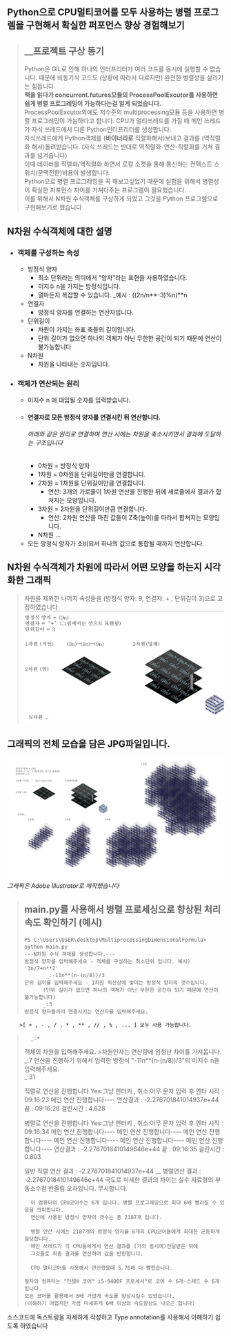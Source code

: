 ## Python으로 CPU멀티코어를 모두 사용하는 병렬 프로그렘을 구현해서 확실한 퍼포먼스 향상 경험해보기
> ## __프로젝트 구상 동기 
>  Python은 GIL로 인해 하나의 인터프리터가 여러 코드를 동시에 실행할 수 없습니다.
 때문에 비동기식 코드도 (상황에 따라서 다르지만) 완전한 병렬성을 살리기는 힘듭니다.   
 **책을 읽다가 concurrent.futures모듈의 ProcessPoolExcutor를 사용하면 쉽게 병렬 프로그레밍이 가능하다는걸 알게 되었습니다.**   
 ProcessPoolExcutor외에도 저수준의 multiprocessing모듈 등을 사용하면 병렬 프로그레밍이 가능하다고 합니다.
 CPU가 멀티쓰레드를 가질 때 메인 쓰레드가 자식 쓰레드에서 다른 Python인터프리터를 생성합니다.   
 자식쓰레드에게 Python객체를 (**바이너리로** 직렬화해서)보내고 결과를 (역직렬화 해서)돌려받습니다. (자식 쓰레드는 반대로 역직렬화-연산-직렬화를 거쳐 결과를 넘겨줍니다)   
 이때 데이터를 직렬화/역직렬화 하면서 로컬 소켓을 통해 통신하는 컨텍스트 스위치(문맥전환)비용이 발생합니다.    
 Python으로 병렬 프로그레밍을 꼭 해보고싶었기 때문에 실험을 위해서 병렬성이 확실한 퍼포먼스 차이를 가져다주는 프로그렘이 필요했습니다.   
 이를 위해서 N차원 수식객체를 구상하게 되었고 그것을 Python 프로그렘으로 구현해보기로 했습니다   

## N차원 수식객체에 대한 설명   
* ### 객체를 구성하는 속성   
    * 방정식 양자   
        * 최소 단위라는 의미에서 "양자"라는 표현을 사용하였습니다.   
        * 미지수 n을 가지는 방정식입니다.    
        * 얼마든지 복잡할 수 있습니다. _예시 : ((2n/n**-3)%n)**n   
    * 연결자   
        * 방정식 양자를 연결하는 연산자입니다.   
    * 단위길이   
        * 차원이 가지는 좌표 축들의 길이입니다.   
        * 단위 길이가 없으면 하나의 객체가 아닌 무한한 공간이 되기 때문에 연산이 불가능합니다 
    * N차원
        * 차원을 나타내는 숫자입니다.   
* ### 객체가 연산되는 원리   
    * 미지수 n 에 대입될 숫자를 입력받습니다.   
    * #### 연결자로 모든 방정식 양자를 연결시킨 뒤 연산합니다.   
        ###### 아래와 같은 원리로 연결하며 연산 시에는 차원을 축소시키면서 결과에 도달하는 구조입니다
        * 0차원 = 방정식 양자
        * 1차원 = 0차원을 단위길이만큼 연결합니다.
        * 2차원 = 1차원을 단위길이만큼 연결합니다.
            * 연산: 3개의 가로줄이 1차원 연산을 진행한 뒤에 세로줄에서 결과가 합쳐지는 모양입니다.
        * 3차원 = 2차원을 단위길이만큼 연결합니다.
            * 연산: 2차원 연산을 마친 값들이 Z축(높이)를 따라서 합쳐지는 모양입니다.
        * N차원 ...
    * 모든 방정식 양자가 소비되서 하나의 값으로 통합될 때까지 연산합니다.

## N차원 수식객체가 차원에 따라서 어떤 모양을 하는지 시각화한 그래픽   
> 차원을 제외한 나머지 속성들을 (방정식 양자: 9, 연결자: + , 단위길이 3)으로 고정하였습니다
![로직을 시각화한 그래픽](N차원-수식객체-시각화-그래픽-3차원까지.jpg)
## 그래픽의 전체 모습을 담은 JPG파일입니다.
![로직을 시각화한 그래픽](N차원-수식객체-시각화-그래픽.jpg)
_그래픽은 Adobe Illustrator로 제작했습니다_

> ## main.py를 사용해서 병렬 프로세싱으로 향상된 처리 속도 확인하기 (예시)
>``` 
>PS C:\Users\USER\desktop\MultiprocessingDimensionalFormula> python main.py
>---N차원 수식 객체를 생성합니다.---
>방정식 양자를 입력해주세요 - 객체를 구성하는 최소단위 입니다. 예시) '3n/7+n**2'
>        _:-11n**(n-(n/8))/3
>단위 길이를 입력해주세요 - 1차원 직선상에 놓이는 방정식 양자의 갯수입니다.
>       (단위 길이가 없으면 하나의 객체가 아닌 무한한 공간이 되기 때문에 연산이 불가능합니다)
>       _:3
>방정식 양자들끼리 연결시키는 연산자를 입력해주세요.
        >[ + , - , / , * , ** , // , % , ... ] 모두 사용 가능합니다.
>       _:+
>객체의 차원을 입력해주세요.
        >차원인자는 연산량에 엄청난 차이를 가져옵니다.
>       _:7
>연산을 진행하기 위해서 입력한 방정식 "-11n**(n-(n/8))/3"의 미지수 n을 입력해주세요.   
>       _:31
>
>
>
>직렬로 연산을 진행합니다 Yes:그냥 엔터키 , 취소:아무 문자 입력 후 엔터
>시작 : 09:16:23
>메인 연산 진행합니다----
>연산결과 : -2.276701841014937e+44
>끝 : 09:16:28
>걸린시간 : 4.628
>
>
>병렬로 연산을 진행합니다 Yes:그냥 엔터키 , 취소:아무 문자 입력 후 엔터
>시작 : 09:16:34
>메인 연산 진행합니다----
>메인 연산 진행합니다----
>메인 연산 진행합니다----
>메인 연산 진행합니다----
>메인 연산 진행합니다----
>메인 연산 진행합니다----
>연산결과 : -2.2767018410149646e+44
>끝 : 09:16:35
>걸린시간 : 0.803
>
>
>일반 직렬 연산 결과 : -2.276701841014937e+44 __ 병렬연산 결과 : -2.2767018410149646e+44
>       극도로 미세한 결과의 차이는 실수 자료형의 부동소수점 반올림 오차입니다. 무시합니다.
>
>       이 컴퓨터의 CPU코어수는 6개 입니다. 병렬 프로그레밍으로 최대 6배 빨라질 수 있음을 의미합니다.
>       연산에 사용된 방정식 양자의 갯수는 총 2187개 입니다.
>
>       병렬 연산 시에는 2187개의 방정식 양자를 6개의 CPU코어들에게 최대한 균등하게 할당합니다.
>       메인 쓰레드가 각 CPU들에게서 연산 결과를 (거의 동시에)전달받은 뒤에
>       그것들로 최종 결과를 연산하여 값을 반환합니다.
>
>       CPU 멀티코어를 사용해서 연산했을때 5.76배 더 빨랐습니다.
>```
> 필자의 컴퓨터는 "인텔® 코어™ i5-9400F 프로세서"로 코어 수 6개-스레드 수 6개 입니다.   
> 모든 코어를 활용해서 6배 가깝게 속도를 향상시킬수 있었습니다.   
> (이해하기 어렵지만 가끔 미세하게 6배 이상의 속도향상도 나오곤 합니다)   

소스코드에 독스트링을 자세하게 작성하고 Type annotation를 사용해서 이해하기 쉽도록 하였습니다
